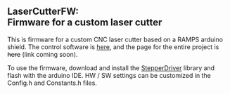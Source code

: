 LaserCutterFW:   
Firmware for a custom laser cutter
---

This is firmware for a custom CNC laser cutter based on a RAMPS arduino shield.  The control software is [here](https://github.com/warriordog/LaserCutterController), and the page for the entire project is ~~here~~ (link coming soon).

To use the firmware, download and install the [StepperDriver](https://github.com/laurb9/StepperDriver) library and flash with the arduino IDE.  HW / SW settings can be customized in the Config.h and Constants.h files.

